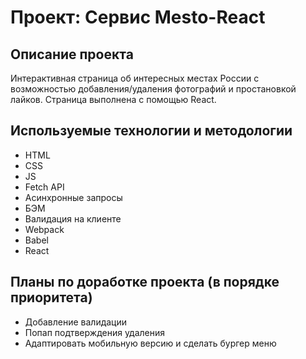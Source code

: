 # Проект: Сервис Mesto-React

## Описание проекта
Интерактивная страница об интересных местах России с возможностью добавления/удаления фотографий и простановкой лайков.
Страница выполнена с помощью React.

## Используемые технологии и методологии
* HTML
* CSS
* JS
* Fetch API
* Асинхронные запросы
* БЭМ
* Валидация на клиенте
* Webpack
* Babel
* React

## Планы по доработке проекта (в порядке приоритета)
* Добавление валидации
* Попап подтверждения удаления
* Адаптировать мобильную версию и сделать бургер меню
